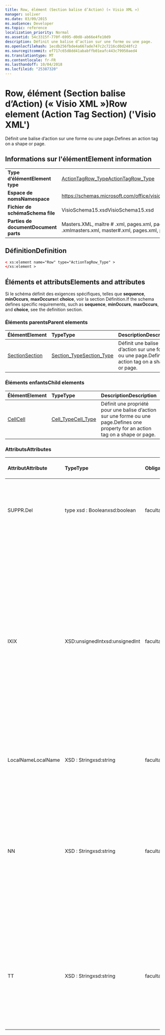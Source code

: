 ```yaml
---
title: Row, élément (Section balise d’Action) (« Visio XML »)
manager: soliver
ms.date: 03/09/2015
ms.audience: Developer
ms.topic: reference
localization_priority: Normal
ms.assetid: 54c3315f-770f-6995-d0d8-ab66e4fe10d9
description: Définit une balise d’action sur une forme ou une page.
ms.openlocfilehash: 1ecdb256fbde4a667ade747c2c7216cd0d248fc2
ms.sourcegitcommit: ef717c65d8dd41ababffb01eafc443c79950aed4
ms.translationtype: MT
ms.contentlocale: fr-FR
ms.lasthandoff: 10/04/2018
ms.locfileid: "25387320"
---
```

# <a name="row-element-action-tag-section-visio-xml"></a><span data-ttu-id="f405f-103">Row, élément (Section balise d’Action) (« Visio XML »)</span><span class="sxs-lookup"><span data-stu-id="f405f-103">Row element (Action Tag Section) ('Visio XML')</span></span>

<span data-ttu-id="f405f-104">Définit une balise d’action sur une forme ou une page.</span><span class="sxs-lookup"><span data-stu-id="f405f-104">Defines an action tag on a shape or page.</span></span>
  
## <a name="element-information"></a><span data-ttu-id="f405f-105">Informations sur l'élément</span><span class="sxs-lookup"><span data-stu-id="f405f-105">Element information</span></span>

|||
|:-----|:-----|
|<span data-ttu-id="f405f-106">**Type d’élément**</span><span class="sxs-lookup"><span data-stu-id="f405f-106">**Element type**</span></span> <br/> |[<span data-ttu-id="f405f-107">ActionTagRow_Type</span><span class="sxs-lookup"><span data-stu-id="f405f-107">ActionTagRow_Type</span></span>](actiontagrow_type-complextypevisio-xml.md) <br/> |
|<span data-ttu-id="f405f-108">**Espace de noms**</span><span class="sxs-lookup"><span data-stu-id="f405f-108">**Namespace**</span></span> <br/> |https://schemas.microsoft.com/office/visio/2012/main  <br/> |
|<span data-ttu-id="f405f-109">**Fichier de schéma**</span><span class="sxs-lookup"><span data-stu-id="f405f-109">**Schema file**</span></span> <br/> |<span data-ttu-id="f405f-110">VisioSchema15.xsd</span><span class="sxs-lookup"><span data-stu-id="f405f-110">VisioSchema15.xsd</span></span>  <br/> |
|<span data-ttu-id="f405f-111">**Parties de document**</span><span class="sxs-lookup"><span data-stu-id="f405f-111">**Document parts**</span></span> <br/> |<span data-ttu-id="f405f-112">Masters.XML, maître # .xml, pages.xml, page # .xml</span><span class="sxs-lookup"><span data-stu-id="f405f-112">masters.xml, master#.xml, pages.xml, page#.xml</span></span>  <br/> |
   
## <a name="definition"></a><span data-ttu-id="f405f-113">Définition</span><span class="sxs-lookup"><span data-stu-id="f405f-113">Definition</span></span>

```XML
< xs:element name="Row" type="ActionTagRow_Type" >
</xs:element >
```

## <a name="elements-and-attributes"></a><span data-ttu-id="f405f-114">Éléments et attributs</span><span class="sxs-lookup"><span data-stu-id="f405f-114">Elements and attributes</span></span>

<span data-ttu-id="f405f-115">Si le schéma définit des exigences spécifiques, telles que **sequence**, **minOccurs**, **maxOccurs**et **choice**, voir la section Définition.</span><span class="sxs-lookup"><span data-stu-id="f405f-115">If the schema defines specific requirements, such as **sequence**, **minOccurs**, **maxOccurs**, and **choice**, see the definition section.</span></span> 
  
### <a name="parent-elements"></a><span data-ttu-id="f405f-116">Éléments parents</span><span class="sxs-lookup"><span data-stu-id="f405f-116">Parent elements</span></span>

|<span data-ttu-id="f405f-117">**Élément**</span><span class="sxs-lookup"><span data-stu-id="f405f-117">**Element**</span></span>|<span data-ttu-id="f405f-118">**Type**</span><span class="sxs-lookup"><span data-stu-id="f405f-118">**Type**</span></span>|<span data-ttu-id="f405f-119">**Description**</span><span class="sxs-lookup"><span data-stu-id="f405f-119">**Description**</span></span>|
|:-----|:-----|:-----|
|[<span data-ttu-id="f405f-120">Section</span><span class="sxs-lookup"><span data-stu-id="f405f-120">Section</span></span>](section-element-sheet_type-complextypevisio-xml.md) <br/> |[<span data-ttu-id="f405f-121">Section_Type</span><span class="sxs-lookup"><span data-stu-id="f405f-121">Section_Type</span></span>](section_type-complextypevisio-xml.md) <br/> |<span data-ttu-id="f405f-122">Définit une balise d’action sur une forme ou une page.</span><span class="sxs-lookup"><span data-stu-id="f405f-122">Defines an action tag on a shape or page.</span></span>  <br/> |
   
### <a name="child-elements"></a><span data-ttu-id="f405f-123">Éléments enfants</span><span class="sxs-lookup"><span data-stu-id="f405f-123">Child elements</span></span>

|<span data-ttu-id="f405f-124">**Élément**</span><span class="sxs-lookup"><span data-stu-id="f405f-124">**Element**</span></span>|<span data-ttu-id="f405f-125">**Type**</span><span class="sxs-lookup"><span data-stu-id="f405f-125">**Type**</span></span>|<span data-ttu-id="f405f-126">**Description**</span><span class="sxs-lookup"><span data-stu-id="f405f-126">**Description**</span></span>|
|:-----|:-----|:-----|
|[<span data-ttu-id="f405f-127">Cell</span><span class="sxs-lookup"><span data-stu-id="f405f-127">Cell</span></span>](cell-element-action-tag-sectionvisio-xml.md) <br/> |[<span data-ttu-id="f405f-128">Cell_Type</span><span class="sxs-lookup"><span data-stu-id="f405f-128">Cell_Type</span></span>](cell_type-complextypevisio-xml.md) <br/> |<span data-ttu-id="f405f-129">Définit une propriété pour une balise d’action sur une forme ou une page.</span><span class="sxs-lookup"><span data-stu-id="f405f-129">Defines one property for an action tag on a shape or page.</span></span>  <br/> |
   
### <a name="attributes"></a><span data-ttu-id="f405f-130">Attributs</span><span class="sxs-lookup"><span data-stu-id="f405f-130">Attributes</span></span>

|<span data-ttu-id="f405f-131">**Attribut**</span><span class="sxs-lookup"><span data-stu-id="f405f-131">**Attribute**</span></span>|<span data-ttu-id="f405f-132">**Type**</span><span class="sxs-lookup"><span data-stu-id="f405f-132">**Type**</span></span>|<span data-ttu-id="f405f-133">**Obligatoire**</span><span class="sxs-lookup"><span data-stu-id="f405f-133">**Required**</span></span>|<span data-ttu-id="f405f-134">**Description**</span><span class="sxs-lookup"><span data-stu-id="f405f-134">**Description**</span></span>|<span data-ttu-id="f405f-135">**Valeurs possibles**</span><span class="sxs-lookup"><span data-stu-id="f405f-135">**Possible values**</span></span>|
|:-----|:-----|:-----|:-----|:-----|
|<span data-ttu-id="f405f-136">SUPPR.</span><span class="sxs-lookup"><span data-stu-id="f405f-136">Del</span></span>  <br/> |<span data-ttu-id="f405f-137">type xsd : Boolean</span><span class="sxs-lookup"><span data-stu-id="f405f-137">xsd:boolean</span></span>  <br/> |<span data-ttu-id="f405f-138">facultatif</span><span class="sxs-lookup"><span data-stu-id="f405f-138">optional</span></span>  <br/> |<span data-ttu-id="f405f-139">Spécifie si une ligne qui sinon serait héritée à partir d’une forme de base a été supprimée.</span><span class="sxs-lookup"><span data-stu-id="f405f-139">Specifies whether a row that would otherwise be inherited from a master shape has been deleted.</span></span>  <br/> |<span data-ttu-id="f405f-140">Valeurs du type de type xsd : Boolean.</span><span class="sxs-lookup"><span data-stu-id="f405f-140">Values of the xsd:boolean type.</span></span>  <br/> |
|<span data-ttu-id="f405f-141">IX</span><span class="sxs-lookup"><span data-stu-id="f405f-141">IX</span></span>  <br/> |<span data-ttu-id="f405f-142">XSD:unsignedInt</span><span class="sxs-lookup"><span data-stu-id="f405f-142">xsd:unsignedInt</span></span>  <br/> |<span data-ttu-id="f405f-143">facultatif</span><span class="sxs-lookup"><span data-stu-id="f405f-143">optional</span></span>  <br/> |<span data-ttu-id="f405f-144">Spécifie l’identificateur de base 1 pour la ligne.</span><span class="sxs-lookup"><span data-stu-id="f405f-144">Specifies the one-based identifier for the row.</span></span> <span data-ttu-id="f405f-145">Il doit être unique et supérieur à d’autres identificateurs dans la même section. L’attribut IX est utilisée uniquement pour les caractère, connexion, champ, FillGradient, sections Geometry, Layer, LineGradient, paragraphe, réviseur, zéro et onglets.</span><span class="sxs-lookup"><span data-stu-id="f405f-145">It should be unqiue and greater than other identifiers in the same section.The IX attribute is only used for the Character, Connection, Field, FillGradient, Geometry, Layer, LineGradient, Paragraph, Reviewer, Scratch, and Tabs sections.</span></span> <span data-ttu-id="f405f-146">Une ligne peut être un des attributs IX ou N.</span><span class="sxs-lookup"><span data-stu-id="f405f-146">A row can only have one of the IX or N attributes.</span></span>  <br/> |<span data-ttu-id="f405f-147">Valeurs du type xsd:unsignedInt.</span><span class="sxs-lookup"><span data-stu-id="f405f-147">Values of the xsd:unsignedInt type.</span></span>  <br/> |
|<span data-ttu-id="f405f-148">LocalName</span><span class="sxs-lookup"><span data-stu-id="f405f-148">LocalName</span></span>  <br/> |<span data-ttu-id="f405f-149">XSD : String</span><span class="sxs-lookup"><span data-stu-id="f405f-149">xsd:string</span></span>  <br/> |<span data-ttu-id="f405f-150">facultatif</span><span class="sxs-lookup"><span data-stu-id="f405f-150">optional</span></span>  <br/> |<span data-ttu-id="f405f-151">Spécifie le nom unique dépendant de la langue de la ligne.</span><span class="sxs-lookup"><span data-stu-id="f405f-151">Specifies the unique language-dependent name of the row.</span></span>  <br/> |<span data-ttu-id="f405f-152">Valeurs du type xsd : String.</span><span class="sxs-lookup"><span data-stu-id="f405f-152">Values of the xsd:string type.</span></span>  <br/> |
|<span data-ttu-id="f405f-153">N</span><span class="sxs-lookup"><span data-stu-id="f405f-153">N</span></span>  <br/> |<span data-ttu-id="f405f-154">XSD : String</span><span class="sxs-lookup"><span data-stu-id="f405f-154">xsd:string</span></span>  <br/> |<span data-ttu-id="f405f-155">facultatif</span><span class="sxs-lookup"><span data-stu-id="f405f-155">optional</span></span>  <br/> |<span data-ttu-id="f405f-156">Spécifie le nom indépendant du langage unique de la ligne. L’attribut N est utilisée uniquement pour les sections utilisateur, propriété, Actions, contrôle, connexion, lien hypertexte et ActionTag.</span><span class="sxs-lookup"><span data-stu-id="f405f-156">Specifies the unique language-independent name of the row.The N attribute is only used for the User, Property, Actions, Control, Connection, Hyperlink, and ActionTag sections.</span></span> <span data-ttu-id="f405f-157">Une ligne peut être un des attributs IX ou N.</span><span class="sxs-lookup"><span data-stu-id="f405f-157">A row can only have one of the IX or N attributes.</span></span>  <br/> |<span data-ttu-id="f405f-158">Valeurs du type xsd : String.</span><span class="sxs-lookup"><span data-stu-id="f405f-158">Values of the xsd:string type.</span></span>  <br/> |
|<span data-ttu-id="f405f-159">T</span><span class="sxs-lookup"><span data-stu-id="f405f-159">T</span></span>  <br/> |<span data-ttu-id="f405f-160">XSD : String</span><span class="sxs-lookup"><span data-stu-id="f405f-160">xsd:string</span></span>  <br/> |<span data-ttu-id="f405f-161">facultatif</span><span class="sxs-lookup"><span data-stu-id="f405f-161">optional</span></span>  <br/> |<span data-ttu-id="f405f-162">Spécifie le type de chemin d’accès géométrique représentée par la ligne et utilisé dans la visualisation de géométrie.</span><span class="sxs-lookup"><span data-stu-id="f405f-162">Specifies the type of the geometric path represented by the row and used in geometry visualization.</span></span> <span data-ttu-id="f405f-163">L’attribut T est utilisée uniquement pour la section Geometry.</span><span class="sxs-lookup"><span data-stu-id="f405f-163">The T attribute is only used for the Geometry section.</span></span>  <br/> |<span data-ttu-id="f405f-164">Valeurs du type xsd : String.</span><span class="sxs-lookup"><span data-stu-id="f405f-164">Values of the xsd:string type.</span></span>  <br/> |
   

